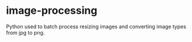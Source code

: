 # image-processing
Python used to batch process resizing images and converting image types from jpg to png.
